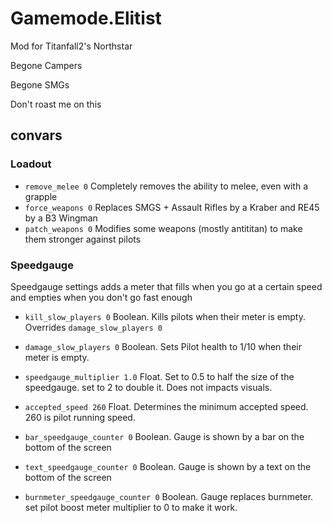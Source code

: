 # Gamemode.Elitist

Mod for Titanfall2's Northstar

Begone Campers

Begone SMGs

Don't roast me on this
## convars

### Loadout

- `remove_melee 0` Completely removes the ability to melee, even with a grapple
- `force_weapons 0` Replaces SMGS + Assault Rifles by a Kraber and RE45 by a B3 Wingman
- `patch_weapons 0` Modifies some weapons (mostly antititan) to make them stronger against pilots

### Speedgauge

Speedgauge settings adds a meter that fills when you go at a certain speed and empties when you don't go fast enough

- `kill_slow_players 0` Boolean. Kills pilots when their meter is empty. Overrides `damage_slow_players 0`
- `damage_slow_players 0` Boolean. Sets Pilot health to 1/10 when their meter is empty.
- `speedgauge_multiplier 1.0` Float. Set to 0.5 to half the size of the speedgauge. set to 2 to double it. Does not impacts visuals.
- `accepted_speed 260` Float. Determines the minimum accepted speed. 260 is pilot running speed.

- `bar_speedgauge_counter 0` Boolean. Gauge is shown by a bar on the bottom of the screen
- `text_speedgauge_counter 0` Boolean. Gauge is shown by a text on the bottom of the screen
- `burnmeter_speedgauge_counter 0` Boolean. Gauge replaces burnmeter. set pilot boost meter multiplier to 0 to make it work.
